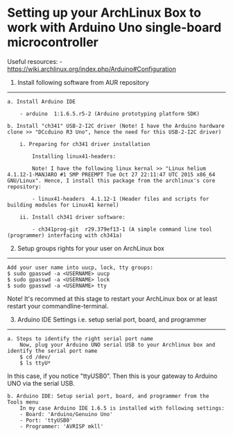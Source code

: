 Setting up your ArchLinux Box to work with Arduino Uno single-board microcontroller
===================

Useful resources:
	- https://wiki.archlinux.org/index.php/Arduino#Configuration

1. Install following software from AUR repository
-------------
	a. Install Arduino IDE

		- arduino  1:1.6.5.r5-2 (Arduino prototyping platform SDK)

	b. Install "ch341" USB-2-I2C driver (Note! I have the Arduino hardware clone >> "DCcduino R3 Uno", hence the need for this USB-2-I2C driver)

		i. Preparing for ch341 driver installation

			Installing linux41-headers:

			Note! I have the following linux kernal >> "Linux helium 4.1.12-1-MANJARO #1 SMP PREEMPT Tue Oct 27 22:11:47 UTC 2015 x86_64 GNU/Linux". Hence, I install this package from the archlinux's core repository:

			- linux41-headers  4.1.12-1 (Header files and scripts for building modules for Linux41 kernel)

		ii. Install ch341 driver software:

			- ch341prog-git  r29.379ef13-1 (A simple command line tool (programmer) interfacing with ch341a)

2. Setup groups rights for your user on ArchLinux box
-------------
	Add your user name into uucp, lock, tty groups:
	$ sudo gpasswd -a <USERNAME> uucp
	$ sudo gpasswd -a <USERNAME> lock
	$ sudo gpasswd -a <USERNAME> tty

Note! It's recommed at this stage to restart your ArchLinux box or at least restart your commandline-terminal.

3. Arduino IDE Settings i.e. setup serial port, board, and programmer
-------------

	a. Steps to identify the right serial port name
		Now, plug your Arduino UNO serial USB to your Archlinux box and identify the serial port name
		$ cd /dev/
		$ ls ttyU*
In this case, if you notice "ttyUSB0". Then this is your gateway to Arduino UNO via the serial USB.

	b. Arduino IDE: Setup serial port, board, and programmer from the Tools menu
		In my case Arduino IDE 1.6.5 is installed with following settings:
		- Board: 'Arduino/Genuino Uno'
		- Port: 'ttyUSB0'
		- Programmer: 'AVRISP mkll'
